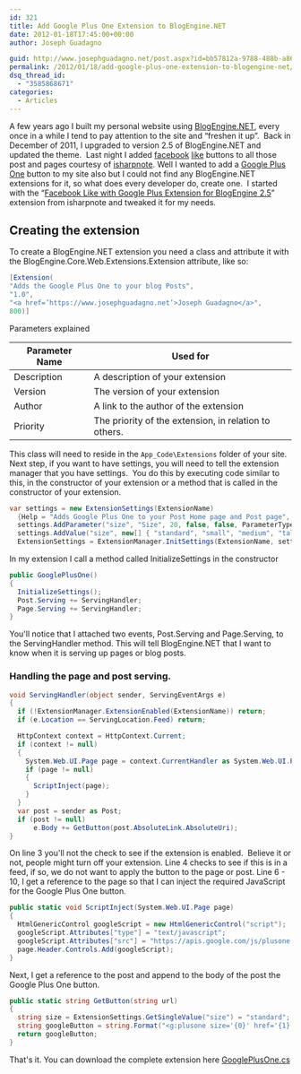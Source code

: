 ```yaml
---
id: 321
title: Add Google Plus One Extension to BlogEngine.NET
date: 2012-01-18T17:45:00+00:00
author: Joseph Guadagno

guid: http://www.josephguadagno.net/post.aspx?id=bb57812a-9788-488b-a86a-e74b06feb9f8
permalink: /2012/01/18/add-google-plus-one-extension-to-blogengine-net/
dsq_thread_id:
  - "3585868671"
categories:
  - Articles
---
```

A few years ago I built my personal website using [BlogEngine.NET](http://www.dotnetblogengine.net/), every once in a while I tend to pay attention to the site and “freshen it up”.  Back in December of 2011, I upgraded to version 2.5 of BlogEngine.NET and updated the theme.  Last night I added [facebook](http://facebook.com) [like](https://developers.facebook.com/docs/reference/plugins/like/) buttons to all those post and pages courtesy of [isharpnote](http://isharpnote.com/isharpnote/post/2011/03/17/Facebook-Like-Button-Extension-For-BlogEngine-20.aspx "Facebook Like Button Extension For BlogEngine 2.0"). Well I wanted to add a [Google Plus One](http://www.google.com/+1/button/) button to my site also but I could not find any BlogEngine.NET extensions for it, so what does every developer do, create one.  I started with the “[Facebook Like with Google Plus Extension for BlogEngine 2.5](http://isharpnote.com/isharpnote/post/2011/07/24/Facebook-Like-with-Google-Plus-Extension-for-BlogEngine-25.aspx)” extension from isharpnote and tweaked it for my needs.

## Creating the extension

To create a BlogEngine.NET extension you need a class and attribute it with the BlogEngine.Core.Web.Extensions.Extension attribute, like so:

```cs
[Extension(
"Adds the Google Plus One to your blog Posts",
"1.0",
"<a href=’https://www.josephguadagno.net’>Joseph Guadagno</a>",
800)]
```

Parameters explained

|Parameter Name|Used for|
|--- |--- |
|Description|A description of your extension|
|Version|The version of your extension|
|Author|A link to the author of the extension|
|Priority|The priority of the extension, in relation to others.|

This class will need to reside in the `App_Code\Extensions` folder of your site. Next step, if you want to have settings, you will need to tell the extension manager that you have settings.  You do this by executing code similar to this, in the constructor of your extension or a method that is called in the constructor of your extension.

```cs
var settings = new ExtensionSettings(ExtensionName)
  {Help = "Adds Google Plus One to your Post Home page and Post page", IsScalar = true};
  settings.AddParameter("size", "Size", 20, false, false, ParameterType.ListBox);
  settings.AddValue("size", new[] { "standard", "small", "medium", "tall" }, 'standard');
  ExtensionSettings = ExtensionManager.InitSettings(ExtensionName, settings);
```

In my extension I call a method called InitializeSettings in the constructor

```cs
public GooglePlusOne()
{
  InitializeSettings();
  Post.Serving += ServingHandler;
  Page.Serving += ServingHandler;
}
```

You'll notice that I attached two events, Post.Serving and Page.Serving, to the ServingHandler method. This will tell BlogEngine.NET that I want to know when it is serving up pages or blog posts.

### Handling the page and post serving.

```cs
void ServingHandler(object sender, ServingEventArgs e)
{
  if (!ExtensionManager.ExtensionEnabled(ExtensionName)) return;
  if (e.Location == ServingLocation.Feed) return;

  HttpContext context = HttpContext.Current;
  if (context != null)
  {
    System.Web.UI.Page page = context.CurrentHandler as System.Web.UI.Page;
    if (page != null)
    {
      ScriptInject(page);
    }
  }
  var post = sender as Post;
  if (post != null)
      e.Body += GetButton(post.AbsoluteLink.AbsoluteUri);
}
```

On line 3 you'll not the check to see if the extension is enabled.  Believe it or not, people might turn off your extension. Line 4 checks to see if this is in a feed, if so, we do not want to apply the button to the page or post. Line 6 - 10, I get a reference to the page so that I can inject the required JavaScript for the Google Plus One button.

```cs
public static void ScriptInject(System.Web.UI.Page page)
{
  HtmlGenericControl googleScript = new HtmlGenericControl("script");
  googleScript.Attributes["type"] = "text/javascript";
  googleScript.Attributes["src"] = "https://apis.google.com/js/plusone.js";
  page.Header.Controls.Add(googleScript);
}
```

Next, I get a reference to the post and append to the body of the post the Google Plus One button.

```cs
public static string GetButton(string url)
{
  string size = ExtensionSettings.GetSingleValue("size") = "standard";
  string googleButton = string.Format("<g:plusone size='{0}' href='{1}'></g:plusone>", size, url);
  return googleButton;
}
```

That's it. You can download the complete extension here [GooglePlusOne.cs](/assets/downloads/GooglePlusOne.cs_.zip)